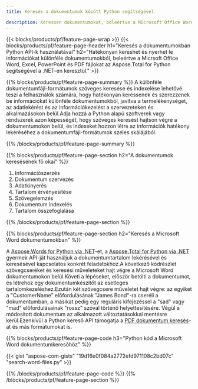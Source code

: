 ```yaml
---
title: Keresés a dokumentumok között Python segítségével

description: Keressen dokumentumokat, beleértve a Microsoft Office Word, Excel, PowerPoint és PDF dokumentumokat a Python alkalmazáson keresztül. Keressen dokumentumokat online az alkalmazáson keresztül.
---
```


{{< blocks/products/pf/feature-page-wrap >}}
{{< blocks/products/pf/feature-page-header h1="Keresés a dokumentumokban Python API-k használatával" h2="Hatékonyan kereshet és nyerhet le információkat különféle dokumentumokból, beleértve a Micrsoft Office Word, Excel, PowerPoint és PDF fájlokat az Aspose.Total for Python segítségével a .NET-en keresztül." >}}

{{% blocks/products/pf/feature-page-summary %}}
A különféle dokumentumfájl-formátumok szöveges keresése és indexelése lehetővé teszi a felhasználók számára, hogy hatékonyan keressenek és szerezzenek be információkat különféle dokumentumokból, javítva a termelékenységet, az adatlekérést és az információkezelést a szervezeteken és alkalmazásokon belül.Adja hozzá a Python alapú szoftverek vagy rendszerek azon képességét, hogy szöveges keresést hajtson végre a dokumentumokon belül, és indexeket hozzon létre az információk hatékony lekéréséhez a dokumentumfájl-formátumok széles skálájából.

{{% /blocks/products/pf/feature-page-summary  %}}

{{% blocks/products/pf/feature-page-section  h2="A dokumentumok keresésének fő okai" %}}

1. Információszerzés
1. Dokumentum szervezés
1. Adatkinyerés
1. Tartalom érvényesítése
1. Szövegelemzés
1. Dokumentum indexelés
1. Tartalom összefoglalása

{{% /blocks/products/pf/feature-page-section %}}

{{% blocks/products/pf/feature-page-section  h2="Keresés a Microsoft Word dokumentumokban" %}}

A [Aspose.Words for Python via .NET](https://products.aspose.com/words/python-net/)-et, a [Aspose.Total for Python via .NET](https://products.aspose.com/total/python-net/) gyermek API-ját használjuk a dokumentumtartalom lekérésével és keresésével kapcsolatos konkrét feladatokhoz.A következő kódrészlet szövegcseréket és keresési műveleteket hajt végre a Microsoft Word dokumentumokon belül.Követi a lépéseket, először betölti a dokumentumot, és létrehoz egy dokumentumkészítőt az esetleges tartalomkezeléshez.Ezután két szövegcsere műveletet hajt végre: az egyiket a "CustomerName" előfordulásának "James Bond"-ra cseréli a dokumentumban, a másikat pedig egy reguláris kifejezéssel a "sad" vagy "mad" előfordulásainak "rossz" szóval történő helyettesítésére. Végül a módosított dokumentum az alkalmazott változtatásokkal mentésre kerül.Ezenkívül a Python kereső API támogatja a [PDF dokumentum keresés](https://products.aspose.com/total/python-net/search/pdf/)-at és más formátumokat is.

{{% blocks/products/pf/feature-page-code h3="Python kód a Microsoft Word dokumentumkeresőhöz" %}}

{{< gist "aspose-com-gists" "19d16e0f084a2772efd971108c2bd07c" "search-word-files.py" >}}

{{% /blocks/products/pf/feature-page-code  %}}
{{% /blocks/products/pf/feature-page-section %}}